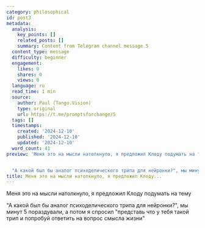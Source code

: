 ```yaml
---
category: philosophical
id: post3
metadata:
  analysis:
    key_points: []
    related_posts: []
    summary: Content from Telegram channel message 5
  content_type: message
  difficulty: beginner
  engagement:
    likes: 0
    shares: 0
    views: 0
  language: ru
  read_time: 1 min
  source:
    author: Paul (Tango.Vision)
    type: original
    url: https://t.me/promptsforchange/5
  tags: []
  timestamps:
    created: '2024-12-10'
    published: '2024-12-10'
    updated: '2024-12-10'
  word_count: 41
preview: 'Меня это на мысли натолкнуло, я предложил Клоду подумать на тему


  "А какой был бы аналог психоделического трипа для нейронки?", мы минут 5 пораздували...'
title: Меня это на мысли натолкнуло, я предложил Клоду...
---
```


Меня это на мысли натолкнуло, я предложил Клоду подумать на тему

"А какой был бы аналог психоделического трипа для нейронки?", мы минут 5 пораздували, а потом я спросил 
"представь что у тебя такой трип и попробуй ответить на вопрос смысла жизни"